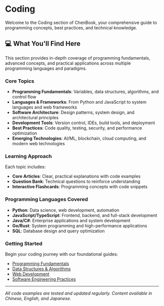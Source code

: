 # Coding

Welcome to the Coding section of ChenBook, your comprehensive guide to programming concepts, best practices, and technical knowledge.

## 💻 What You'll Find Here

This section provides in-depth coverage of programming fundamentals, advanced concepts, and practical applications across multiple programming languages and paradigms.

### Core Topics

- **Programming Fundamentals**: Variables, data structures, algorithms, and control flow
- **Languages & Frameworks**: From Python and JavaScript to system languages and web frameworks
- **Software Architecture**: Design patterns, system design, and architectural principles
- **Development Tools**: Version control, IDEs, build tools, and deployment
- **Best Practices**: Code quality, testing, security, and performance optimization
- **Emerging Technologies**: AI/ML, blockchain, cloud computing, and modern web technologies

### Learning Approach

Each topic includes:
- **Core Articles**: Clear, practical explanations with code examples
- **Question Bank**: Technical questions to reinforce understanding
- **Interactive Flashcards**: Programming concepts with code snippets

### Programming Languages Covered

- **Python**: Data science, web development, automation
- **JavaScript/TypeScript**: Frontend, backend, and full-stack development
- **Java/C#**: Enterprise applications and system development
- **Go/Rust**: System programming and high-performance applications
- **SQL**: Database design and query optimization

### Getting Started

Begin your coding journey with our foundational guides:

- [Programming Fundamentals](/coding/fundamentals/)
- [Data Structures & Algorithms](/coding/algorithms/)
- [Web Development](/coding/web/)
- [Software Engineering Practices](/coding/practices/)

---

*All code examples are tested and updated regularly. Content available in Chinese, English, and Japanese.*
